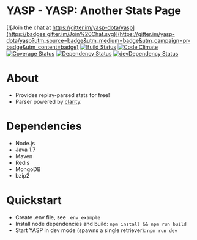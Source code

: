 YASP - YASP: Another Stats Page
====

[![Join the chat at https://gitter.im/yasp-dota/yasp](https://badges.gitter.im/Join%20Chat.svg)](https://gitter.im/yasp-dota/yasp?utm_source=badge&utm_medium=badge&utm_campaign=pr-badge&utm_content=badge)
[![Build Status](https://travis-ci.org/yasp-dota/yasp.svg)](https://travis-ci.org/yasp-dota/yasp)
[![Code Climate](https://codeclimate.com/github/yasp-dota/yasp/badges/gpa.svg)](https://codeclimate.com/github/yasp-dota/yasp)
[![Coverage Status](https://coveralls.io/repos/yasp-dota/yasp/badge.svg)](https://coveralls.io/r/yasp-dota/yasp)
[![Dependency Status](https://david-dm.org/yasp-dota/yasp.svg)](https://david-dm.org/yasp-dota/yasp)
[![devDependency Status](https://david-dm.org/yasp-dota/yasp/dev-status.svg)](https://david-dm.org/yasp-dota/yasp#info=devDependencies)

About
====
* Provides replay-parsed stats for free!  
* Parser powered by [clarity](https://github.com/skadistats/clarity).  

Dependencies
====
* Node.js
* Java 1.7
* Maven
* Redis
* MongoDB
* bzip2

Quickstart
====
* Create .env file, see `.env_example`
* Install node dependencies and build: `npm install && npm run build`
* Start YASP in dev mode (spawns a single retriever): `npm run dev`